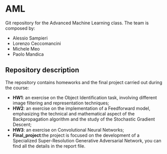# AML
Git repository for the Advanced Machine Learning class.
The team is composed by:
- Alessio Sampieri
- Lorenzo Ceccomancini
- Michele Meo
- Paolo Mandica

## Repository description
The repository contains homeworks and the final project carried out during the course:
- **HW1**: an exercise on the Object Identification task, involving different image filtering and representation techniques;
- **HW2**: an exercise on the implementation of a Feedforward model, emphasizing the technical and mathematical aspect of the Backpropagation algorithm and the study of the Stochastic Gradient Descent;
- **HW3**: an exercise on Convolutional Neural Networks;
- **Final_project**:the project is focused on the development of a Specialized Super-Resolution Generative Adversarial Network, you can find all the details in the report file.
